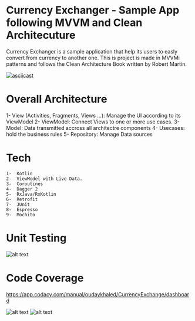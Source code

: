 # Currency Exchanger - Sample App following MVVM and Clean Architecuture

Currency Exchanger is a sample application that help its users to easly convert from currency to another one.
This is project is made in MVVMi patterns and follows the Clean Architecture Book written by Robert Martin.

[![asciicast](https://github.com/oudaykhaled/CurrencyExchange/blob/master/thumb.png?raw=true)](https://drive.google.com/file/d/13-Yszv66vS_slKj5ppOv13AHUcs9A-gM/view)

# Overall Architecture
 
 1- View (Activities, Fragments, Views ...): Manage the UI according to its ViewModel
 2- ViewModel: Connect Views to one or more use cases.
 3- Model: Data transmitted accross all architectre components
 4- Usecases: hold the business rules
 5- Repository: Manage Data sources

# Tech

    1-  Kotlin
    2-  ViewModel with Live Data.
    3-  Coroutines
    4-  Dagger 2
    5-  RxJava/RxKotlin
    6-  Retrofit
    7-  JUnit
    8-  Espresso
    9-  Mochito

# Unit Testing

![alt text](https://github.com/oudaykhaled/CurrencyExchange/blob/master/Unit%20Test.png?raw=true)

# Code Coverage

https://app.codacy.com/manual/oudaykhaled/CurrencyExchange/dashboard

![alt text](https://raw.githubusercontent.com/oudaykhaled/CurrencyExchange/master/Revolut-test-coverage-1.png)
![alt text](https://github.com/oudaykhaled/CurrencyExchange/blob/master/Revolut-test-coverage-2.png?raw=true)

